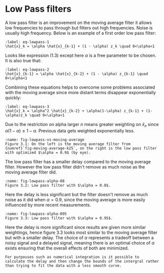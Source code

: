 # Low Pass filters

A low pass filter is an improvement on the moving average filter it allows low frequencies to pass through but filters out high frequencies. Noise is usually high frequency. Below is an example of a first order low pass filter:

```{math}
:label: eq-lowpass-1
\hat{x}_k = \alpha \hat{x}_{k-1} + (1 - \alpha) z_k \quad 0<\alpha<1
```

Looks like expression (1.3) except here $\alpha$ is a free parameter to be chosen. It is also true that:

```{math}
:label: eq-lowpass-2
\hat{x}_{k-1} = \alpha \hat{x}_{k-2} + (1 - \alpha) z_{k-1} \quad 0<\alpha<1
```

Combining these equations helps to overcome some problems associated with the moving average since more distant terms disappear exponentially quickly:

```{math}
:label: eq-lowpass-3
\hat{x}_k = \alpha^2 \hat{x}_{k-2} + \alpha(1-\alpha) z_{k-1} + (1-\alpha)z_k \quad 0<\alpha<1
```

Due to the restriction on alpha larger $n$ means greater weighting on $\hat{x}_n$ since $\alpha(1-\alpha)\leq 1-\alpha$. Previous data gets weighted exponentially less. 

```{figure} image-10.png
:name: fig-lowpass-vs-moving-average
Figure 3.1: On the left is the moving average filter from {numref}`fig-moving-average-k25`, on the right is the low pass filter with optimized $\alpha = 0.9$ (by eye).
```
The low pass filter has a smaller delay compared to the moving average filter. However the low pass filter didn't remove as much noise as the moving average filter did. 

```{figure} image-13.png
:name: fig-lowpass-alpha-08
Figure 3.2: Low pass filter with $\alpha = 0.8$.
```
Here the delay is less significant but the filter doesn't remove as much noise as it did when $\alpha = 0.9$, since the moving average is more easily influenced by more recent measurements.

```{figure} image-14.png
:name: fig-lowpass-alpha-095
Figure 3.3: Low pass filter with $\alpha = 0.95$.
```
Here the delay is more significant since results are given more similar weightings, hence figure 3.3 looks most similar to the moving average filter but with a smaller delay. The choice of $\alpha$ represents a tradeoff between a noisy signal and a delayed signal, meaning there is an optimal choice of $\alpha$ exists ensuring that the overall effects of both are minimized.

```{admonition} Idea
For purpouses such as numerical integration is it possible to calculate the delay and then change the bounds of the intergral rather than trying to fit the data with a less smooth curve. 
```